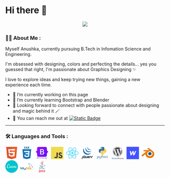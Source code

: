 <h1> Hi there 👋 </h1>

<div align="center">
  <img src="https://media.tenor.com/PA1E8wCwuDsAAAAi/coffee-peep-illustrator.gif"/>
</div>


### :woman_technologist: About Me :
Myself Anushka, currently pursuing B.Tech in Infomation Science and Engineering.

I'm obsessed with designing, colors and perfecting the details... yes you guessed that right, I'm passionate about Graphics Designing ✨

I love to explore ideas and keep trying new things, gaining a new experience each time. 

- 🔭 I’m currently working on this page
- 🌱 I’m currently learning Bootstrap and Blender
- 👀 Looking forward to connect with people passionate about designing and magic behind it 🪄
- 🔗 You can reach me out at <a href="https://www.linkedin.com/in/anushka-bhakare"><img alt="Static Badge" src="https://img.shields.io/badge/LinkedIn-blue?logo=LinkedIn&logoColor=Blue"></a>

---

### :hammer_and_wrench: Languages and Tools :
<div>
    <img src="https://github.com/devicons/devicon/blob/master/icons/html5/html5-original.svg" title="HTML5" alt="HTML" width="40" height="40"/>&nbsp; 
    <img src="https://github.com/devicons/devicon/blob/master/icons/css3/css3-plain-wordmark.svg"  title="CSS3" alt="CSS" width="40" height="40"/>&nbsp;
    <img src="https://github.com/devicons/devicon/blob/master/icons/bootstrap/bootstrap-original-wordmark.svg" title="Bootstrap" alt="Bootstrap" width="40" height="40"/>&nbsp;   
    <img src="https://github.com/devicons/devicon/blob/master/icons/javascript/javascript-original.svg" title="JavaScript" alt="JavaScript" width="40" height="40"/>&nbsp;
    <img src="https://github.com/devicons/devicon/blob/master/icons/react/react-original.svg" title="React" alt="React" width="40" height="40"/>&nbsp;
    <img src="https://github.com/devicons/devicon/blob/master/icons/jquery/jquery-original-wordmark.svg" title="JQuery" alt="JQuery" width="40" height="40"/>&nbsp;   
    <img src="https://github.com/devicons/devicon/blob/master/icons/python/python-original-wordmark.svg" title="Python" alt="Python" width="40" height="40"/>&nbsp;   
    <img src="https://github.com/devicons/devicon/blob/master/icons/wordpress/wordpress-original.svg" title="Wordpress" alt="Wordpress" width="40" height="40"/>&nbsp;   
    <img src="https://github.com/devicons/devicon/blob/master/icons/webflow/webflow-original.svg" title="Webflow" alt="Webflow" width="40" height="40"/>&nbsp;   
    <img src="https://github.com/devicons/devicon/blob/master/icons/blender/blender-original.svg" title="Blender"  alt="Blender" width="40" height="40"/>&nbsp;   
    <img src="https://github.com/devicons/devicon/blob/master/icons/canva/canva-original.svg" title="Canva"  alt="Canva" width="40" height="40"/>&nbsp;   
    <img src="https://github.com/devicons/devicon/blob/master/icons/mysql/mysql-original-wordmark.svg" title="MySQL"  alt="MySQL" width="40" height="40"/>&nbsp;  
    <img src="https://github.com/devicons/devicon/blob/master/icons/java/java-original-wordmark.svg" title="Java" alt="Java" width="40" height="40"/>&nbsp;
</div>

